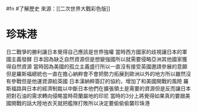 #fn #了解歷史
來源：[[二次世界大戰彩色版]]
# 珍珠港
日二戰爭的勝利讓日本覺得自己應該是世界強權
當時西方國家的歧視讓日本的軍國主義發酵
日本因為缺乏自然資源但是想變強國所以就需要侵略亞洲其他國家獲得自然資源
當時因為美國的孤立主義盛行所以一直沒有接受英國邀請參展的意願但是羅斯福總統也一直在擔心納粹會不會把勢力拓展到歐洲以外的地方所以雖然沒有參戰但是他運資源給英國
日本漢納粹簽訂的協約，增加了和美國開戰的風險
羅斯福路與日本的經濟制裁以中斷日本他們在擴張領土是需要的資源但是反而讓日本把對石油的需求轉向侵略當時荷蘭屬地的印尼
當時的3分上將覺得如果真的要跟美國開戰的話大陸地衣天就把艦隊打敗所以決定要偷偷偷襲珍珠港